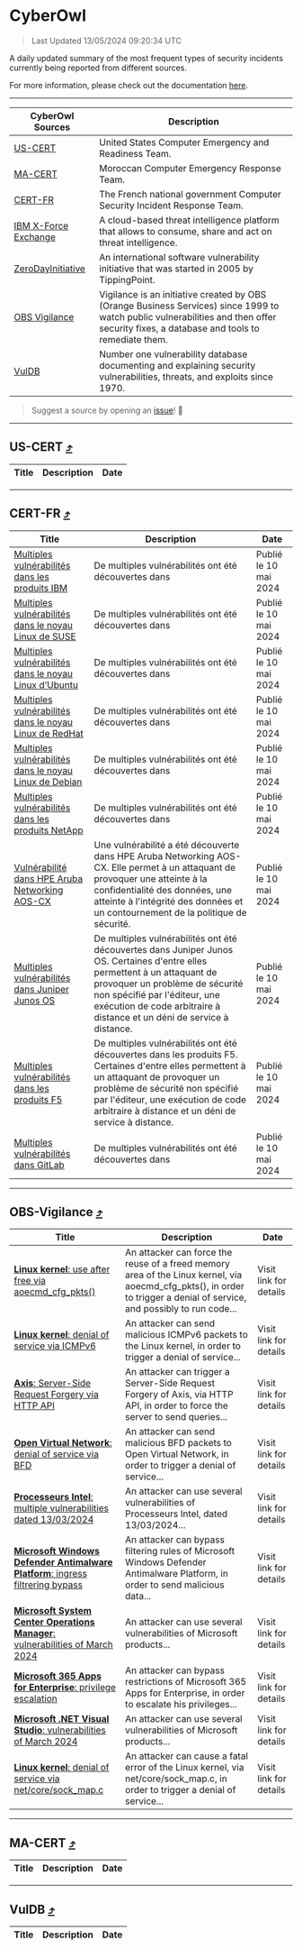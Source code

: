 
 <div id='top'></div>

# CyberOwl

 > Last Updated 13/05/2024 09:20:34 UTC
 
 A daily updated summary of the most frequent types of security incidents currently being reported from different sources.
 
 For more information, please check out the documentation [here](./docs/README.md).
 
 ---
 |CyberOwl Sources|Description|
 |---|---|
 |[US-CERT](#us-cert-arrow_heading_up)|United States Computer Emergency and Readiness Team.|
 |[MA-CERT](#ma-cert-arrow_heading_up)|Moroccan Computer Emergency Response Team.|
 |[CERT-FR](#cert-fr-arrow_heading_up)|The French national government Computer Security Incident Response Team.|
 |[IBM X-Force Exchange](#ibmcloud-arrow_heading_up)|A cloud-based threat intelligence platform that allows to consume, share and act on threat intelligence.|
 |[ZeroDayInitiative](#zerodayinitiative-arrow_heading_up)|An international software vulnerability initiative that was started in 2005 by TippingPoint.|
 |[OBS Vigilance](#obs-vigilance-arrow_heading_up)|Vigilance is an initiative created by OBS (Orange Business Services) since 1999 to watch public vulnerabilities and then offer security fixes, a database and tools to remediate them.|
 |[VulDB](#vuldb-arrow_heading_up)|Number one vulnerability database documenting and explaining security vulnerabilities, threats, and exploits since 1970.|
 
 > Suggest a source by opening an [issue](https://github.com/karimhabush/cyberowl/issues)! :raised_hands:
 ---

## US-CERT [:arrow_heading_up:](#cyberowl)

 |Title|Description|Date|
 |---|---|---|
 
 ---

## CERT-FR [:arrow_heading_up:](#cyberowl)

 |Title|Description|Date|
 |---|---|---|
 |[Multiples vulnérabilités dans les produits IBM](https://www.cert.ssi.gouv.fr/avis/CERTFR-2024-AVI-0385/)|De multiples vulnérabilités ont été découvertes dans |Publié le 10 mai 2024|
 |[Multiples vulnérabilités dans le noyau Linux de SUSE](https://www.cert.ssi.gouv.fr/avis/CERTFR-2024-AVI-0384/)|De multiples vulnérabilités ont été découvertes dans |Publié le 10 mai 2024|
 |[Multiples vulnérabilités dans le noyau Linux d’Ubuntu](https://www.cert.ssi.gouv.fr/avis/CERTFR-2024-AVI-0383/)|De multiples vulnérabilités ont été découvertes dans |Publié le 10 mai 2024|
 |[Multiples vulnérabilités dans le noyau Linux de RedHat](https://www.cert.ssi.gouv.fr/avis/CERTFR-2024-AVI-0382/)|De multiples vulnérabilités ont été découvertes dans |Publié le 10 mai 2024|
 |[Multiples vulnérabilités dans le noyau Linux de Debian](https://www.cert.ssi.gouv.fr/avis/CERTFR-2024-AVI-0381/)|De multiples vulnérabilités ont été découvertes dans |Publié le 10 mai 2024|
 |[Multiples vulnérabilités dans les produits NetApp](https://www.cert.ssi.gouv.fr/avis/CERTFR-2024-AVI-0380/)|De multiples vulnérabilités ont été découvertes dans |Publié le 10 mai 2024|
 |[Vulnérabilité dans HPE Aruba Networking AOS-CX](https://www.cert.ssi.gouv.fr/avis/CERTFR-2024-AVI-0379/)|Une vulnérabilité a été découverte dans HPE Aruba Networking AOS-CX. Elle permet à un attaquant de provoquer une atteinte à la confidentialité des données, une atteinte à l'intégrité des données et un contournement de la politique de sécurité.|Publié le 10 mai 2024|
 |[Multiples vulnérabilités dans Juniper Junos OS](https://www.cert.ssi.gouv.fr/avis/CERTFR-2024-AVI-0378/)|De multiples vulnérabilités ont été découvertes dans Juniper Junos OS. Certaines d'entre elles permettent à un attaquant de provoquer un problème de sécurité non spécifié par l'éditeur, une exécution de code arbitraire à distance et un déni de service à distance.|Publié le 10 mai 2024|
 |[Multiples vulnérabilités dans les produits F5](https://www.cert.ssi.gouv.fr/avis/CERTFR-2024-AVI-0377/)|De multiples vulnérabilités ont été découvertes dans les produits F5. Certaines d'entre elles permettent à un attaquant de provoquer un problème de sécurité non spécifié par l'éditeur, une exécution de code arbitraire à distance et un déni de service à distance.|Publié le 10 mai 2024|
 |[Multiples vulnérabilités dans GitLab](https://www.cert.ssi.gouv.fr/avis/CERTFR-2024-AVI-0376/)|De multiples vulnérabilités ont été découvertes dans |Publié le 10 mai 2024|
 
 ---

## OBS-Vigilance [:arrow_heading_up:](#cyberowl)

 |Title|Description|Date|
 |---|---|---|
 |[<a href="https://vigilance.fr/vulnerability/Linux-kernel-use-after-free-via-aoecmd-cfg-pkts-43762" class="noirorange"><b>Linux kernel</b>: use after free via aoecmd_cfg_pkts()</a>](https://vigilance.fr/vulnerability/Linux-kernel-use-after-free-via-aoecmd-cfg-pkts-43762)|An attacker can force the reuse of a freed memory area of the Linux kernel, via aoecmd_cfg_pkts(), in order to trigger a denial of service, and possibly to run code...|Visit link for details|
 |[<a href="https://vigilance.fr/vulnerability/Linux-kernel-denial-of-service-via-ICMPv6-43761" class="noirorange"><b>Linux kernel</b>: denial of service via ICMPv6</a>](https://vigilance.fr/vulnerability/Linux-kernel-denial-of-service-via-ICMPv6-43761)|An attacker can send malicious ICMPv6 packets to the Linux kernel, in order to trigger a denial of service...|Visit link for details|
 |[<a href="https://vigilance.fr/vulnerability/Axis-Server-Side-Request-Forgery-via-HTTP-API-43760" class="noirorange"><b>Axis</b>: Server-Side Request Forgery via HTTP API</a>](https://vigilance.fr/vulnerability/Axis-Server-Side-Request-Forgery-via-HTTP-API-43760)|An attacker can trigger a Server-Side Request Forgery of Axis, via HTTP API, in order to force the server to send queries...|Visit link for details|
 |[<a href="https://vigilance.fr/vulnerability/Open-Virtual-Network-denial-of-service-via-BFD-43759" class="noirorange"><b>Open Virtual Network</b>: denial of service via BFD</a>](https://vigilance.fr/vulnerability/Open-Virtual-Network-denial-of-service-via-BFD-43759)|An attacker can send malicious BFD packets to Open Virtual Network, in order to trigger a denial of service...|Visit link for details|
 |[<a href="https://vigilance.fr/vulnerability/Processeurs-Intel-multiple-vulnerabilities-dated-13-03-2024-43754" class="noirorange"><b>Processeurs Intel</b>: multiple vulnerabilities dated 13/03/2024</a>](https://vigilance.fr/vulnerability/Processeurs-Intel-multiple-vulnerabilities-dated-13-03-2024-43754)|An attacker can use several vulnerabilities of Processeurs Intel, dated 13/03/2024...|Visit link for details|
 |[<a href="https://vigilance.fr/vulnerability/Microsoft-Windows-Defender-Antimalware-Platform-ingress-filtrering-bypass-43751" class="noirorange"><b>Microsoft Windows Defender Antimalware Platform</b>: ingress filtrering bypass</a>](https://vigilance.fr/vulnerability/Microsoft-Windows-Defender-Antimalware-Platform-ingress-filtrering-bypass-43751)|An attacker can bypass filtering rules of Microsoft Windows Defender Antimalware Platform, in order to send malicious data...|Visit link for details|
 |[<a href="https://vigilance.fr/vulnerability/Microsoft-System-Center-Operations-Manager-vulnerabilities-of-March-2024-43750" class="noirorange"><b>Microsoft System Center Operations Manager</b>: vulnerabilities of March 2024</a>](https://vigilance.fr/vulnerability/Microsoft-System-Center-Operations-Manager-vulnerabilities-of-March-2024-43750)|An attacker can use several vulnerabilities of Microsoft products...|Visit link for details|
 |[<a href="https://vigilance.fr/vulnerability/Microsoft-365-Apps-for-Enterprise-privilege-escalation-43747" class="noirorange"><b>Microsoft 365 Apps for Enterprise</b>: privilege escalation</a>](https://vigilance.fr/vulnerability/Microsoft-365-Apps-for-Enterprise-privilege-escalation-43747)|An attacker can bypass restrictions of Microsoft 365 Apps for Enterprise, in order to escalate his privileges...|Visit link for details|
 |[<a href="https://vigilance.fr/vulnerability/Microsoft-NET-Visual-Studio-vulnerabilities-of-March-2024-43746" class="noirorange"><b>Microsoft .NET  Visual Studio</b>: vulnerabilities of March 2024</a>](https://vigilance.fr/vulnerability/Microsoft-NET-Visual-Studio-vulnerabilities-of-March-2024-43746)|An attacker can use several vulnerabilities of Microsoft products...|Visit link for details|
 |[<a href="https://vigilance.fr/vulnerability/Linux-kernel-denial-of-service-via-net-core-sock-map-c-44158" class="noirorange"><b>Linux kernel</b>: denial of service via net/core/sock_map.c</a>](https://vigilance.fr/vulnerability/Linux-kernel-denial-of-service-via-net-core-sock-map-c-44158)|An attacker can cause a fatal error of the Linux kernel, via net/core/sock_map.c, in order to trigger a denial of service...|Visit link for details|
 
 ---

## MA-CERT [:arrow_heading_up:](#cyberowl)

 |Title|Description|Date|
 |---|---|---|
 
 ---

## VulDB [:arrow_heading_up:](#cyberowl)

 |Title|Description|Date|
 |---|---|---|
 